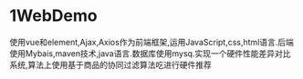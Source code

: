 # 1WebDemo
使用vue和element,Ajax,Axios作为前端框架,运用JavaScript,css,html语言.后端使用Mybais,maven技术,java语言.数据库使用mysq.实现一个硬件性能差异对比系统,算法上使用基于商品的协同过滤算法吃进行硬件推荐
